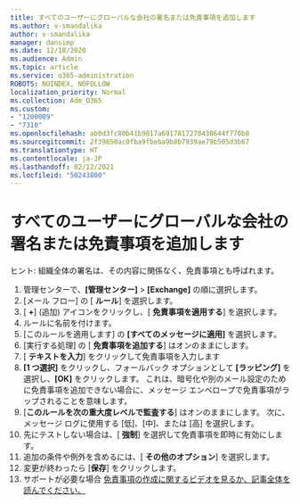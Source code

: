 ```yaml
---
title: すべてのユーザーにグローバルな会社の署名または免責事項を追加します
ms.author: v-smandalika
author: v-smandalika
manager: dansimp
ms.date: 12/18/2020
ms.audience: Admin
ms.topic: article
ms.service: o365-administration
ROBOTS: NOINDEX, NOFOLLOW
localization_priority: Normal
ms.collection: Adm_O365
ms.custom:
- "1200009"
- "7310"
ms.openlocfilehash: ab0d3fc80b41b9017a6917817270438644f770b8
ms.sourcegitcommit: 2f39850ac0fba9fbeba9b8b7939ae79b505d3b67
ms.translationtype: HT
ms.contentlocale: ja-JP
ms.lasthandoff: 02/12/2021
ms.locfileid: "50243800"
---
```

# <a name="add-a-global-company-signature-or-disclaimer-for-all-users"></a>すべてのユーザーにグローバルな会社の署名または免責事項を追加します

ヒント: 組織全体の署名は、その内容に関係なく、免責事項とも呼ばれます。

1. 管理センターで、**[管理センター]** > **[Exchange]** の順に選択します。
2. [メール フロー] の [ **ルール**] を選択します。
3. [ **+**] (追加) アイコンをクリックし、[ **免責事項を適用する**] を選択します。
4. ルールに名前を付けます。
5. [このルールを適用します] の **[すべてのメッセージに適用]** を選択します。
6. [実行する処理] の [ **免責事項を追加する**] はオンのままにします。
7. [ **テキストを入力**] をクリックして免責事項を入力します
8. **[1 つ選択]** をクリックし、フォールバック オプションとして **[ラッピング]** を選択し、**[OK]** をクリックします。 これは、暗号化や別のメール設定のために免責事項を追加できない場合に、メッセージ エンベロープで免責事項がラップされることを意味します。
9. [**このルールを次の重大度レベルで監査する**] はオンのままにします。 次に、メッセージ ログに使用する [低]、[中]、または [高] を選択します。
10. 先にテストしない場合は、[ **強制**] を選択して免責事項を即時に有効にします。
11. 追加の条件や例外を含めるには、[ **その他のオプション**] を選択します。
12. 変更が終わったら [**保存**] をクリックします。
13. サポートが必要な場合 [免責事項の作成に関するビデオを見るか、記事全体を読んでください。](https://support.office.com/article/2d75860f-c527-4352-a7f6-73eba54c0c72?wt.mc_id=Chat_GlobalSignature)